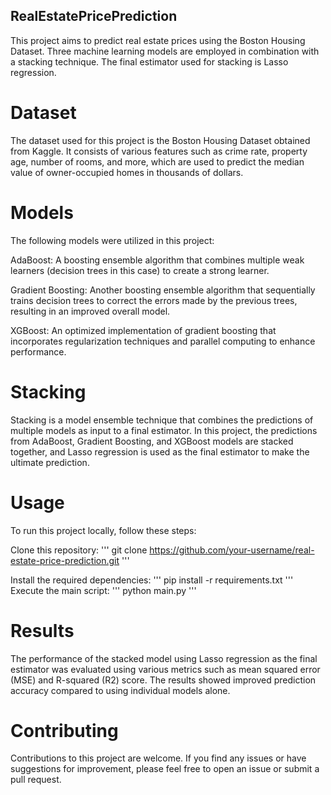 ## RealEstatePricePrediction
This project aims to predict real estate prices using the Boston Housing Dataset. Three machine learning models are employed in combination with a stacking technique. The final estimator used for stacking is Lasso regression. 

# Dataset
The dataset used for this project is the Boston Housing Dataset obtained from Kaggle. It consists of various features such as crime rate, property age, number of rooms, and more, which are used to predict the median value of owner-occupied homes in thousands of dollars.

# Models
The following models were utilized in this project:

AdaBoost: A boosting ensemble algorithm that combines multiple weak learners (decision trees in this case) to create a strong learner.

Gradient Boosting: Another boosting ensemble algorithm that sequentially trains decision trees to correct the errors made by the previous trees, resulting in an improved overall model.

XGBoost: An optimized implementation of gradient boosting that incorporates regularization techniques and parallel computing to enhance performance.

# Stacking
Stacking is a model ensemble technique that combines the predictions of multiple models as input to a final estimator. In this project, the predictions from AdaBoost, Gradient Boosting, and XGBoost models are stacked together, and Lasso regression is used as the final estimator to make the ultimate prediction.

# Usage
To run this project locally, follow these steps:

Clone this repository:
'''
git clone https://github.com/your-username/real-estate-price-prediction.git
'''

Install the required dependencies:
'''
pip install -r requirements.txt
'''
Execute the main script:
'''
python main.py
'''

# Results
The performance of the stacked model using Lasso regression as the final estimator was evaluated using various metrics such as mean squared error (MSE) and R-squared (R2) score. The results showed improved prediction accuracy compared to using individual models alone.

# Contributing
Contributions to this project are welcome. If you find any issues or have suggestions for improvement, please feel free to open an issue or submit a pull request.
